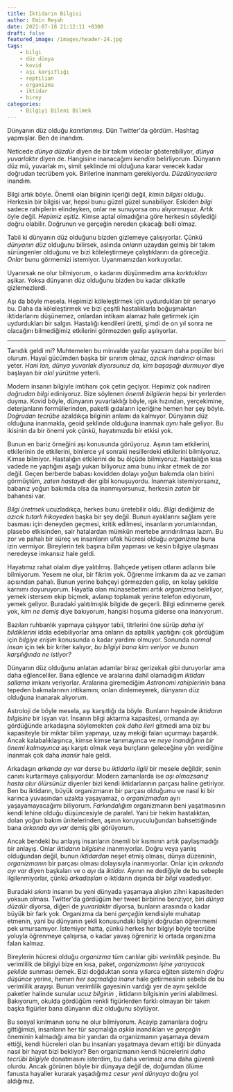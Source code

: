 ```yaml
---
title: İktidarın Bilgisi
author: Emin Reşah
date: 2021-07-18 21:12:11 +0300
draft: false
featured_image: /images/header-24.jpg
tags:
    - bilgi
    - düz dünya
    - kovid
    - aşı karşıtlığı
    - reptilian
    - organizma
    - iktidar
    - birey
categories:
    - Bilgiyi Bileni Bilmek
---
```


Dünyanın düz olduğu *kanıtlanmış.* Dün Twitter'da gördüm. Hashtag yapmışlar.
Ben de inandım. 

Neticede *dünya düzdür* diyen de bir takım videolar gösterebiliyor, *dünya
yuvarlaktır* diyen de. Hangisine inanacağımı *kendim* belirliyorum. Dünyanın
düz mü, yuvarlak mı, simit şeklinde mi olduğuna karar verecek kadar doğrudan
tecrübem yok. Birilerine inanmam gerekiyordu. *Düzdünyacılara* inandım. 

Bilgi artık böyle. Önemli olan bilginin içeriği değil, *kimin bilgisi* olduğu.
Herkesin bir bilgisi var, hepsi bunu güzel güzel sunabiliyor. Eskiden *bilgi*
sadece rahiplerin elindeyken, onlar ne sunuyorsa onu alıyormuşuz. Artık öyle
değil. *Hepimiz eşitiz.* Kimse aptal olmadığına göre herkesin söylediği doğru
olabilir. Doğrunun ve gerçeğin nereden çıkacağı belli olmaz. 

Tabii ki dünyanın düz olduğunu bizden gizlemeye çalışıyorlar. Çünkü *dünyanın
düz* olduğunu bilirsek, aslında *onların* uzaydan gelmiş bir takım sürüngenler
olduğunu ve bizi köleleştirmeye çalıştıklarını da göreceğiz. *Onlar* bunu
görmemizi istemiyor. Uyanmamızdan korkuyorlar. 

Uyanırsak ne olur bilmiyorum, o kadarını düşünmedim ama *korktukları* aşikar.
Yoksa dünyanın düz olduğunu bizden bu kadar dikkatle gizlemezlerdi. 

Aşı da böyle mesela. Hepimizi köleleştirmek için uydurdukları bir senaryo bu.
Daha da köleleştirmek ve bizi çeşitli hastalıklarla boğuşmaktan iktidarlarını
düşünemez, onlardan intikam alamaz hale getirmek için uydurdukları bir salgın.
Hastalığı kendileri üretti, şimdi de on yıl sonra ne olacağını bilmediğimiz
etkilerini görmezden gelip aşılıyorlar. 

----

Tanıdık geldi mi? Muhtemelen bu minvalde yazılar yazsam daha popüler biri
olurum. Hayal gücümden başka bir sınırım olmaz, *azıcık inandırıcı* olması
yeter. *Hani lan, dünya yuvarlak diyorsunuz da, kim başaşağı durmuyor* diye
başlayan bir *akıl yürütme* yeterli.

Modern insanın bilgiyle imtihanı çok çetin geçiyor. Hepimiz çok nadiren
*doğrudan bilgi* ediniyoruz. Bize söylenen *önemli bilgilerin* hepsi bir
yerlerden duyma. Kovid böyle, dünyanın yuvarlaklığı böyle, ışık hızından,
yerçekimine, deterjanların formüllerinden, paketli gıdaların içeriğine hemen
her şey böyle. *Doğrudan tecrübe* azaldıkça bilginin anlamı da kalmıyor.
Dünyanın düz olduğuna inanmakla, geoid şeklinde olduğuna inanmak *aynı* hale
geliyor. Bu ikisinin da bir önemi yok çünkü, hayatımızda bir etkisi yok. 

Bunun en bariz örneğini aşı konusunda görüyoruz. Aşının tam etkilerini,
etkilerinin de etkilerini, binlerce yıl sonraki nesillerdeki etkilerini
bilmiyoruz. Kimse bilmiyor. Hastalığın etkilerini de bu ölçüde bilmiyoruz.
Hastalığın kısa vadede ne yaptığını aşağı yukarı biliyoruz ama bunu inkar etmek
de zor değil. Geçen berberde babası kovidden dolayı yoğun bakımda olan birini
görmüştüm, *zaten hastaydı* der gibi konuşuyordu. İnanmak istemiyorsanız,
babanız yoğun bakımda olsa da inanmıyorsunuz, herkesin *zaten* bir bahanesi
var. 

*Bilgi üretmek* ucuzladıkça, herkes bunu üretebilir oldu. *Bilgi* dediğimiz de
*azıcık tutarlı hikayeden* başka bir şey değil. Bunun ayaklarını sağlam yere
basması için deneyden geçmesi, kritik edilmesi, insanların yorumlarından,
plasebo etkisinden, sair hatalardan mümkün mertebe arındırılması lazım. Bu zor
ve pahalı bir süreç ve insanların ufak hücresi olduğu *organizma* buna izin
vermiyor. Bireylerin tek başına *bilim* yapması ve kesin bilgiye ulaşması
neredeyse imkansız hale geldi.

Hayatımız rahat olalım diye yalıtılmış. Bahçede yetişen otların adlarını bile
bilmiyorum. Yesem ne olur, bir fikrim yok. Öğrenme imkanım da az ve zaman
açısından pahalı. Bunun yerine bahçeyi görmezden gelip, en kolay şekilde
karnımı doyuruyorum. Hayatla olan münasebetimi artık *organizma* belirliyor,
yemek istersem ekip biçmek, avlanıp toplamak yerine telefon ediyorum, yemek
geliyor. Buradaki yalıtılmışlık bilgide de geçerli. Bilgi edinmeme gerek yok,
*kim ne demiş* diye bakıyorum, hangisi hoşuma giderse ona inanıyorum. 

Bazıları ruhbanlık yapmaya çalışıyor tabii, titrlerini öne sürüp *daha iyi
bildiklerini* iddia edebiliyorlar ama onların da aptallık yaptığını çok
gördüğüm için *bilgiye erişim* konusunda o kadar yardımı olmuyor. Sonunda
*normal insan* için tek bir kriter kalıyor, *bu bilgiyi bana kim veriyor ve
bunun karşılığında ne istiyor?* 

Dünyanın düz olduğunu anlatan adamlar biraz gerizekalı gibi duruyorlar ama daha
eğlenceliler. Bana eğlence ve aralarına dahil olamadığım *iktidarı sallama*
imkanı veriyorlar. Aralarına giremediğim *Astronomi rahiplerinin* bana tepeden
bakmalarının intikamını, onları dinlemeyerek, dünyanın düz olduğuna inanarak
alıyorum. 

Astroloji de böyle mesela, aşı karşıtlığı da böyle. Bunların hepsinde
*iktidarın bilgisine* bir isyan var. İnsanın bilgi aktarma kapasitesi, ormanda
ayı gördüğünde arkadaşına söylemekten *çok daha ileri* gitmedi ama biz bu
kapasiteyle bir miktar bilim yapmayı, uzay mekiği falan uçurmayı başardık.
Ancak kalabalıklaşınca, kimse kimse tanımayınca ve *neye inandığının bir önemi
kalmayınca* aşı karşıtı olmak veya burçların geleceğine yön verdiğine inanmak
çok daha *inanılır* hale geldi. 

Arkadaşın *arkanda ayı var* derse bu *iktidarla ilgili* bir mesele değildir,
senin canını kurtarmaya çalışıyordur. Modern zamanlarda ise *aşı olmazsanız
hasta olur ölürsünüz* diyenler bizi kendi iktidarlarının parçası haline
getiriyor. Ben bu iktidarın, büyük organizmanın bir parçası olduğumu ve nasıl
ki bir karınca yuvasından uzakta yaşayamaz, o *organizmadan* ayrı
yaşayamayacağımı biliyorum. *Farkındalığım* organizmanın beni yaşatmasının
kendi lehine olduğu düşüncesiyle de paralel. Yani bir hekim hastalıktan, dolan
yoğun bakım ünitelerinden, aşının koruyuculuğundan bahsettiğinde bana *arkanda
ayı var* demiş gibi görüyorum. 

Ancak bendeki bu anlayış insanların önemli bir kısmının artık paylaşmadığı bir
anlayış. Onlar *iktidarın bilgisine* inanmıyorlar. Doğru veya yanlış olduğundan
değil, bunun *iktidardan* neşet etmiş olması, dünya düzeninin, *organizmanın*
bir parçası olması dolayısıyla inanmıyorlar. Onlar için *arkanda ayı var* diyen
başkaları ve o *ayı* da *iktidar.* Ayının ne dediğiyle de bu sebeple
ilgilenmiyorlar, çünkü *arkadaşları* o iktidarın dışında bir *bilgi*
vaadediyor. 

Buradaki *sıkıntı* insanın bu yeni dünyada yaşamaya alışkın zihni kapasiteden
yoksun olması. Twitter'da gördüğüm her tweet birbirine benziyor, biri *dünya
düzdür* diyorsa, diğeri de *yuvarlaktır* diyorsa, bunların arasında o kadar
büyük bir fark yok. Organizma da beni *gerçeğin* kendisiyle muhatap etmenin,
yani bu dünyanın şekli konusundaki bilgiyi doğrudan öğrenmemi pek umursamıyor.
İstemiyor hatta, çünkü herkes her bilgiyi böyle tecrübe yoluyla öğrenmeye
çalışırsa, o kadar yavaş öğreniriz ki ortada organizma falan kalmaz. 

Bireylerin hücresi olduğu *organizma* tüm canlılar gibi *verimlilik* peşinde.
Bu verimlilik de bilgiyi bize en kısa, paket, *organizmanın işine yarayacak
şekilde* sunması demek. Bizi doğduktan sonra yıllarca eğiten sistemin *doğru
düşünce* yerine, *hemen her saçmalığa inanır* hale getirmesinin sebebi de bu
verimlilik arayışı. Bunun verimlilik gayesinin vardığı yer de aynı şekilde
paketler halinde sunular *ucuz bilginin* , iktidarın bilgisinin yerini
alabilmesi. Bakıyorum, okulda gördüğüm renkli figürlerden farklı olmayan bir
takım başka figürler bana dünyanın düz olduğunu söylüyor. 

Bu sosyal kırılmanın sonu ne olur bilmiyorum. Acayip zamanlara doğru
gittiğimizi, insanların her tür saçmalığa *aşkla* inandıkları ve *gerçeğin*
öneminin kalmadığı ama bir yandan da organizmanın yaşamaya devam ettiği, kendi
hücreleri olan bu insanları yaşatmaya devam ettiği bir dünyada nasıl bir hayat
bizi bekliyor? Ben organizmanın kendi hücrelerini *daha tecrübi bilgiyle*
donatmasını isterdim, bu daha verimsiz ama daha güvenli olurdu. Ancak görünen
böyle bir dünyaya değil de, doğumdan ölüme fanusta hayaller kurarak yaşadığımız
*cesur yeni dünyaya* doğru yol aldığımız. 

